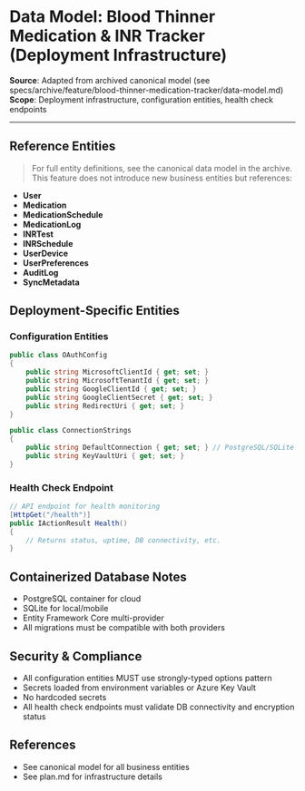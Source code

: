 # Data Model: Blood Thinner Medication & INR Tracker (Deployment Infrastructure)

**Source**: Adapted from archived canonical model (see specs/archive/feature/blood-thinner-medication-tracker/data-model.md)
**Scope**: Deployment infrastructure, configuration entities, health check endpoints

---

## Reference Entities

> For full entity definitions, see the canonical data model in the archive. This feature does not introduce new business entities but references:
- **User**
- **Medication**
- **MedicationSchedule**
- **MedicationLog**
- **INRTest**
- **INRSchedule**
- **UserDevice**
- **UserPreferences**
- **AuditLog**
- **SyncMetadata**

## Deployment-Specific Entities

### Configuration Entities

```csharp
public class OAuthConfig
{
    public string MicrosoftClientId { get; set; }
    public string MicrosoftTenantId { get; set; }
    public string GoogleClientId { get; set; }
    public string GoogleClientSecret { get; set; }
    public string RedirectUri { get; set; }
}

public class ConnectionStrings
{
    public string DefaultConnection { get; set; } // PostgreSQL/SQLite
    public string KeyVaultUri { get; set; }
}
```

### Health Check Endpoint

```csharp
// API endpoint for health monitoring
[HttpGet("/health")]
public IActionResult Health()
{
    // Returns status, uptime, DB connectivity, etc.
}
```

## Containerized Database Notes
- PostgreSQL container for cloud
- SQLite for local/mobile
- Entity Framework Core multi-provider
- All migrations must be compatible with both providers

## Security & Compliance
- All configuration entities MUST use strongly-typed options pattern
- Secrets loaded from environment variables or Azure Key Vault
- No hardcoded secrets
- All health check endpoints must validate DB connectivity and encryption status

## References
- See canonical model for all business entities
- See plan.md for infrastructure details
